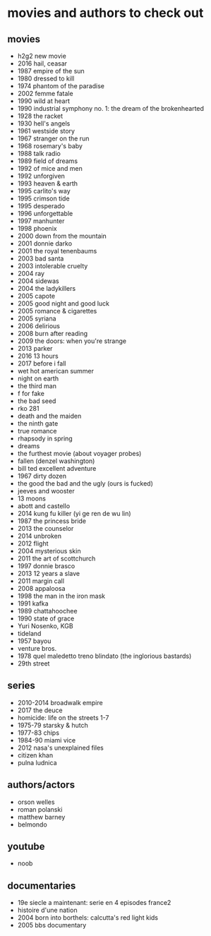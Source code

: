 # movies and authors to check out

## movies

- h2g2 new movie
- 2016 hail, ceasar
- 1987 empire of the sun
- 1980 dressed to kill
- 1974 phantom of the paradise
- 2002 femme fatale
- 1990 wild at heart
- 1990 industrial symphony no. 1: the dream of the brokenhearted
- 1928 the racket
- 1930 hell's angels
- 1961 westside story
- 1967 stranger on the run
- 1968 rosemary's baby
- 1988 talk radio
- 1989 field of dreams
- 1992 of mice and men
- 1992 unforgiven
- 1993 heaven & earth
- 1995 carlito's way
- 1995 crimson tide
- 1995 desperado
- 1996 unforgettable
- 1997 manhunter
- 1998 phoenix
- 2000 down from the mountain
- 2001 donnie darko
- 2001 the royal tenenbaums
- 2003 bad santa
- 2003 intolerable cruelty
- 2004 ray
- 2004 sidewas
- 2004 the ladykillers
- 2005 capote
- 2005 good night and good luck
- 2005 romance & cigarettes
- 2005 syriana
- 2006 delirious
- 2008 burn after reading
- 2009 the doors: when you're strange
- 2013 parker
- 2016 13 hours
- 2017 before i fall
- wet hot american summer
- night on earth
- the third man
- f for fake
- the bad seed
- rko 281
- death and the maiden
- the ninth gate
- true romance
- rhapsody in spring
- dreams
- the furthest movie (about voyager probes)
- fallen (denzel washington)
- bill ted excellent adventure
- 1967 dirty dozen
- the good the bad and the ugly (ours is fucked)
- jeeves and wooster
- 13 moons
- abott and castello
- 2014 kung fu killer (yi ge ren de wu lin)
- 1987 the princess bride
- 2013 the counselor
- 2014 unbroken
- 2012 flight
- 2004 mysterious skin
- 2011 the art of scottchurch
- 1997 donnie brasco
- 2013 12 years a slave
- 2011 margin call
- 2008 appaloosa
- 1998 the man in the iron mask
- 1991 kafka
- 1989 chattahoochee
- 1990 state of grace
- Yuri Nosenko, KGB
- tideland
- 1957 bayou
- venture bros.
- 1978 quel maledetto treno blindato (the inglorious bastards)
- 29th street


## series

- 2010-2014 broadwalk empire
- 2017 the deuce
- homicide: life on the streets 1-7
- 1975-79 starsky & hutch
- 1977-83 chips
- 1984-90 miami vice
- 2012 nasa's unexplained files
- citizen khan
- pulna ludnica


## authors/actors

- orson welles
- roman polanski
- matthew barney
- belmondo


## youtube

- noob


## documentaries

- 19e siecle a maintenant: serie en 4 episodes france2
- histoire d'une nation
- 2004 born into borthels: calcutta's red light kids
- 2005 bbs documentary
